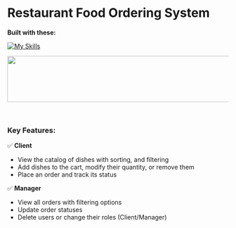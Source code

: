 # Restaurant Food Ordering System

**Built with these:** 

[![My Skills](https://skillicons.dev/icons?i=html,css,js,java,mysql&theme=light)](https://skillicons.dev)

<p align="center"><img src="https://i.imgur.com/mwArg8O.png" height ="105" width="574"  /></p><br>

### Key Features:

✅ **Client**  
- View the catalog of dishes with sorting, and filtering  
- Add dishes to the cart, modify their quantity, or remove them  
- Place an order and track its status  

✅ **Manager**  
- View all orders with filtering options  
- Update order statuses  
- Delete users or change their roles (Client/Manager)  
